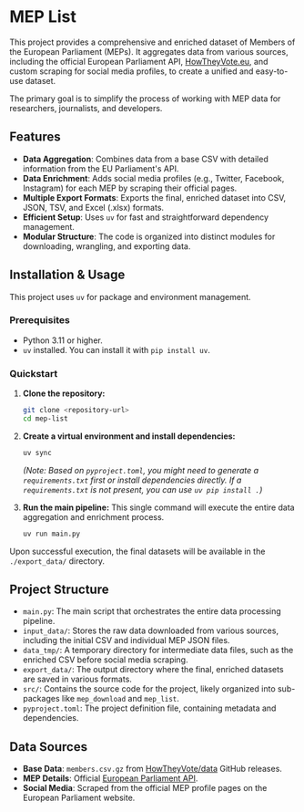 # MEP List

This project provides a comprehensive and enriched dataset of Members of the European Parliament (MEPs). It aggregates data from various sources, including the official European Parliament API, [HowTheyVote.eu](https://howtheyvote.eu/), and custom scraping for social media profiles, to create a unified and easy-to-use dataset.

The primary goal is to simplify the process of working with MEP data for researchers, journalists, and developers.

## Features

- **Data Aggregation**: Combines data from a base CSV with detailed information from the EU Parliament's API.
- **Data Enrichment**: Adds social media profiles (e.g., Twitter, Facebook, Instagram) for each MEP by scraping their official pages.
- **Multiple Export Formats**: Exports the final, enriched dataset into CSV, JSON, TSV, and Excel (.xlsx) formats.
- **Efficient Setup**: Uses `uv` for fast and straightforward dependency management.
- **Modular Structure**: The code is organized into distinct modules for downloading, wrangling, and exporting data.

## Installation & Usage

This project uses `uv` for package and environment management.

### Prerequisites

- Python 3.11 or higher.
- `uv` installed. You can install it with `pip install uv`.

### Quickstart

1. **Clone the repository:**

    ```bash
    git clone <repository-url>
    cd mep-list
    ```

2. **Create a virtual environment and install dependencies:**

    ```bash
    uv sync 
    ```

    *(Note: Based on `pyproject.toml`, you might need to generate a `requirements.txt` first or install dependencies directly. If a `requirements.txt` is not present, you can use `uv pip install .`)*

3. **Run the main pipeline:**
    This single command will execute the entire data aggregation and enrichment process.

    ```bash
    uv run main.py
    ```

Upon successful execution, the final datasets will be available in the `./export_data/` directory.

## Project Structure

- `main.py`: The main script that orchestrates the entire data processing pipeline.
- `input_data/`: Stores the raw data downloaded from various sources, including the initial CSV and individual MEP JSON files.
- `data_tmp/`: A temporary directory for intermediate data files, such as the enriched CSV before social media scraping.
- `export_data/`: The output directory where the final, enriched datasets are saved in various formats.
- `src/`: Contains the source code for the project, likely organized into sub-packages like `mep_download` and `mep_list`.
- `pyproject.toml`: The project definition file, containing metadata and dependencies.

## Data Sources

- **Base Data**: `members.csv.gz` from [HowTheyVote/data](https://github.com/HowTheyVote/data) GitHub releases.
- **MEP Details**: Official [European Parliament API](https://data.europarl.europa.eu/elections/Meps/get).
- **Social Media**: Scraped from the official MEP profile pages on the European Parliament website.

